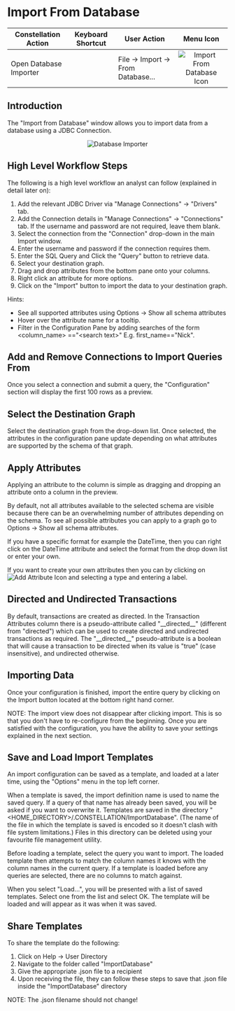 # Import From Database

<table class="table table-striped">
<thead>
<tr class="header">
<th>Constellation Action</th>
<th>Keyboard Shortcut</th>
<th>User Action</th>
<th style="text-align: center;">Menu Icon</th>
</tr>
</thead>
<tbody>
<tr class="odd">
<td>Open Database Importer</td>
<td></td>
<td>File -&gt; Import -&gt; From Database...</td>
<td style="text-align: center;"><img src="../ext/docs/CoreImportExportPlugins/src/au/gov/asd/tac/constellation/plugins/importexport/resources/jdbc_import.png" alt="Import From Database Icon" /></td>
</tr>
</tbody>
</table>

## Introduction

The "Import from Database" window allows you to import data from a
database using a JDBC Connection.

<div style="text-align: center">

<img src="../ext/docs/CoreImportExportPlugins/src/au/gov/asd/tac/constellation/plugins/importexport/resources/dragging_attributes_jdbc_import.png" alt="Database
Importer" />

</div>

## High Level Workflow Steps

The following is a high level workflow an analyst can follow (explained
in detail later on):

1.  Add the relevant JDBC Driver via "Manage Connections" -> "Drivers"
    tab.
2.  Add the Connection details in "Manage Connections" -> "Connections"
    tab. If the username and password are not required, leave them
    blank.
3.  Select the connection from the "Connection" drop-down in the main
    Import window.
4.  Enter the username and password if the connection requires them.
5.  Enter the SQL Query and Click the "Query" button to retrieve data.
6.  Select your destination graph.
7.  Drag and drop attributes from the bottom pane onto your columns.
8.  Right click an attribute for more options.
9.  Click on the "Import" button to import the data to your destination
    graph.

Hints:

-   See all supported attributes using Options -> Show all schema
    attributes
-   Hover over the attribute name for a tooltip.
-   Filter in the Configuration Pane by adding searches of the form
    \<column_name> =="\<search text>" E.g. first_name=="Nick".

## Add and Remove Connections to Import Queries From

Once you select a connection and submit a query, the "Configuration"
section will display the first 100 rows as a preview.

## Select the Destination Graph

Select the destination graph from the drop-down list. Once selected, the
attributes in the configuration pane update depending on what attributes
are supported by the schema of that graph.

## Apply Attributes

Applying an attribute to the column is simple as dragging and dropping
an attribute onto a column in the preview.

By default, not all attributes available to the selected schema are
visible because there can be an overwhelming number of attributes
depending on the schema. To see all possible attributes you can apply to
a graph go to Options -> Show all schema attributes.

If you have a specific format for example the DateTime, then you can
right click on the DateTime attribute and select the format from the
drop down list or enter your own.

If you want to create your own attributes then you can by clicking on
<img src="../ext/docs/CoreImportExportPlugins/src/au/gov/asd/tac/constellation/plugins/importexport/resources/plus_black.png" alt="Add Attribute Icon"/> and selecting a type and
entering a label.

## Directed and Undirected Transactions

By default, transactions are created as directed. In the Transaction
Attributes column there is a pseudo-attribute called "\_\_directed\_\_"
(different from "directed") which can be used to create directed and
undirected transactions as required. The "\_\_directed\_\_"
pseudo-attribute is a boolean that will cause a transaction to be
directed when its value is "true" (case insensitive), and undirected
otherwise.

## Importing Data

Once your configuration is finished, import the entire query by clicking
on the Import button located at the bottom right hand corner.

NOTE: The import view does not disappear after clicking import. This is
so that you don't have to re-configure from the beginning. Once you are
satisfied with the configuration, you have the ability to save your
settings explained in the next section.

## Save and Load Import Templates

An import configuration can be saved as a template, and loaded at a
later time, using the "Options" menu in the top left corner.

When a template is saved, the import definition name is used to name the
saved query. If a query of that name has already been saved, you will be
asked if you want to overwrite it. Templates are saved in the directory
"&lt;HOME_DIRECTORY&gt;/.CONSTELLATION/ImportDatabase". (The name of the file in
which the template is saved is encoded so it doesn't clash with file
system limitations.) Files in this directory can be deleted using your
favourite file management utility.

Before loading a template, select the query you want to import. The
loaded template then attempts to match the column names it knows with
the column names in the current query. If a template is loaded before
any queries are selected, there are no columns to match against.

When you select "Load...", you will be presented with a list of saved
templates. Select one from the list and select OK. The template will be
loaded and will appear as it was when it was saved.

## Share Templates

To share the template do the following:

1.  Click on Help -> User Directory
2.  Navigate to the folder called "ImportDatabase"
3.  Give the appropriate .json file to a recipient
4.  Upon receiving the file, they can follow these steps to save that
    .json file inside the "ImportDatabase" directory

NOTE: The .json filename should not change!
